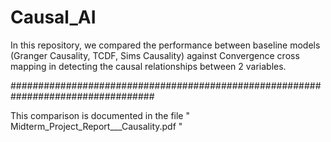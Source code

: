 # Causal_AI

In this repository, we compared the performance between baseline models (Granger Causality, TCDF, Sims Causality) against Convergence cross mapping in detecting the causal relationships between 2 variables. 

##################################################################################


This comparison is documented in the file " Midterm_Project_Report___Causality.pdf "
